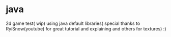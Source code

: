 # java
2d game test( wip) using java default libraries( special thanks to RyiSnow(youtube) for great tutorial and explaining and others for textures) :)
